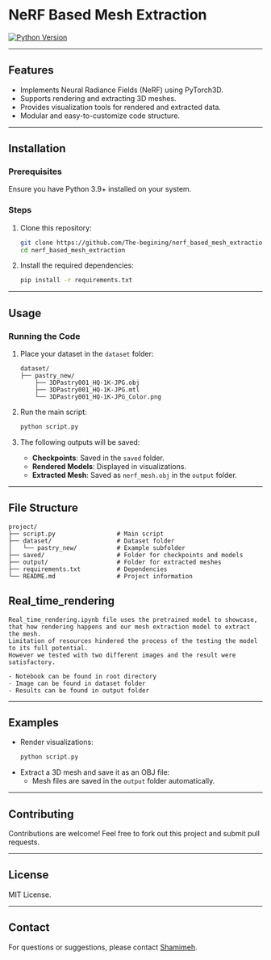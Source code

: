 # **NeRF Based Mesh Extraction**

[![Python Version](https://img.shields.io/badge/Python-3.9+-blue.svg)](https://www.python.org/)

---

## **Features**

- Implements Neural Radiance Fields (NeRF) using PyTorch3D.
- Supports rendering and extracting 3D meshes.
- Provides visualization tools for rendered and extracted data.
- Modular and easy-to-customize code structure.

---

## **Installation**

### Prerequisites

Ensure you have Python 3.9+ installed on your system.

### Steps

1. Clone this repository:

   ```bash
   git clone https://github.com/The-begining/nerf_based_mesh_extraction.git
   cd nerf_based_mesh_extraction
   ```

2. Install the required dependencies:
   ```bash
   pip install -r requirements.txt
   ```

---

## **Usage**

### Running the Code

1. Place your dataset in the `dataset` folder:

   ```
   dataset/
   ├── pastry_new/
       ├── 3DPastry001_HQ-1K-JPG.obj
       ├── 3DPastry001_HQ-1K-JPG.mtl
       └── 3DPastry001_HQ-1K-JPG_Color.png
   ```

2. Run the main script:

   ```bash
   python script.py
   ```

3. The following outputs will be saved:
   - **Checkpoints**: Saved in the `saved` folder.
   - **Rendered Models**: Displayed in visualizations.
   - **Extracted Mesh**: Saved as `nerf_mesh.obj` in the `output` folder.

---

## **File Structure**

```
project/
├── script.py                 # Main script
├── dataset/                  # Dataset folder
│   └── pastry_new/           # Example subfolder
├── saved/                    # Folder for checkpoints and models
├── output/                   # Folder for extracted meshes
├── requirements.txt          # Dependencies
└── README.md                 # Project information
```

## **Real_time_rendering**

```
Real_time_rendering.ipynb file uses the pretrained model to showcase, that how rendering happens and our mesh extraction model to extract the mesh.
Limitation of resources hindered the process of the testing the model to its full potential.
However we tested with two different images and the result were satisfactory.

- Notebook can be found in root directory
- Image can be found in dataset folder
- Results can be found in output folder
```

---

## **Examples**

- Render visualizations:
  ```python
  python script.py
  ```
- Extract a 3D mesh and save it as an OBJ file:
  - Mesh files are saved in the `output` folder automatically.

---

## **Contributing**

Contributions are welcome! Feel free to fork out this project and submit pull requests.

---

## **License**

MIT License.

---

## **Contact**

For questions or suggestions, please contact [Shamimeh](mailto:shamimehmohajeri@gmail.com).
